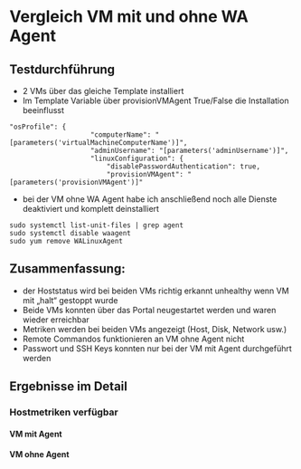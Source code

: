 # Vergleich VM mit und ohne WA Agent
## Testdurchführung
-	2 VMs über das gleiche Template installiert
-	Im Template Variable über provisionVMAgent True/False die Installation beeinflusst
```
"osProfile": {
                    "computerName": "[parameters('virtualMachineComputerName')]",
                    "adminUsername": "[parameters('adminUsername')]",
                    "linuxConfiguration": {
                        "disablePasswordAuthentication": true,
                        "provisionVMAgent": "[parameters('provisionVMAgent')]"
```
-	bei der VM ohne WA Agent habe ich anschließend noch alle Dienste deaktiviert und komplett deinstalliert
```
sudo systemctl list-unit-files | grep agent
sudo systemctl disable waagent
sudo yum remove WALinuxAgent
```
## Zusammenfassung:
-	der Hoststatus wird bei beiden VMs richtig erkannt
unhealthy wenn VM mit „halt“ gestoppt wurde
-	Beide VMs konnten über das Portal neugestartet werden und waren wieder erreichbar
-	Metriken werden bei beiden VMs angezeigt (Host, Disk, Network usw.)
-	Remote Commandos funktionieren an VM ohne Agent nicht
-	Passwort und SSH Keys konnten nur bei der VM mit Agent durchgeführt werden
 
## Ergebnisse im Detail
### Hostmetriken verfügbar
#### VM mit Agent

#### VM ohne Agent



